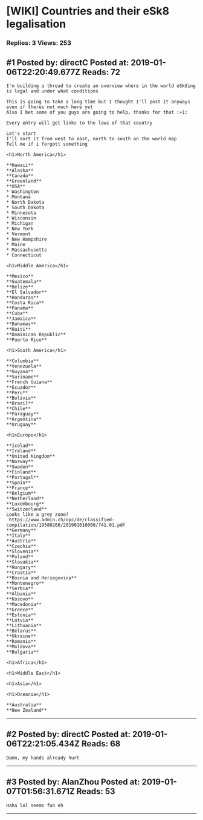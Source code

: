 # \[WIKI\] Countries and their eSk8 legalisation

### Replies: 3 Views: 253

## \#1 Posted by: directC Posted at: 2019-01-06T22:20:49.677Z Reads: 72

```
I'm building a thread to create an overview where in the world eSk8ing is legal and under what conditions

This is going to take a long time but I thought I'll post it anyways even if theres not much here yet
Also I bet some of you guys are going to help, thanks for that :+1: 

Every entry will get links to the laws of that country

Let's start
I'll sort it from west to east, north to south on the world map
Tell me if i forgott something

<h1>North America</h1>

**Hawaii**
**Alaska**
**Canada**
**Greenland**
**USA**
* Washington
* Montana
* North Dakota
* South Dakota
* Minnesota
* Wisconsin
* Michigan
* New York
* Vermont
* New Hampshire
* Maine
* Massachusetts
* Connecticut

<h1>Middle America</h1>

**Mexico**
**Guatemala**
**Belize**
**El Salvador**
**Honduras**
**Costa Rica**
**Panama**
**Cuba**
**Jamaica**
**Bahamas**
**Haiti**
**Dominican Republic**
**Puerto Rico**

<h1>South America</h1>

**Columbia**
**Venezuela**
**Guyana**
**Suriname**
**French Guiana**
**Ecuador**
**Peru**
**Bolivia**
**Brazil**
**Chile**
**Paraguay**
**Argentina**
**Uruguay**

<h1>Europe</h1>

**Icelad**
**Ireland**
**United Kingdom**
**Norway**
**Sweden**
**Finland**
**Portugal**
**Spain**
**France**
**Belgium**
**Netherland**
**Luxembourg**
**Switzerland**
Looks like a grey zone?
 https://www.admin.ch/opc/de/classified-compilation/19580266/201901010000/741.01.pdf
**Germany**
**Italy**
**Austria**
**Czechia**
**Slovenia**
**Poland**
**Slovakia**
**Hungary**
**Croatia**
**Bosnia and Herzegovina**
**Montenegro**
**Serbia**
**Albania**
**Kosovo**
**Macedonia**
**Greece**
**Estonia**
**Latvia**
**Lithuania**
**Belarus**
**Ukraine**
**Romania**
**Moldova**
**Bulgaria**

<h1>Africa</h1>

<h1>Middle East</h1>

<h1>Asia</h1>

<h1>Oceania</h1>

**Australia**
**New Zealand**
```

---
## \#2 Posted by: directC Posted at: 2019-01-06T22:21:05.434Z Reads: 68

```
Damn, my hands already hurt
```

---
## \#3 Posted by: AlanZhou Posted at: 2019-01-07T01:56:31.671Z Reads: 53

```
Haha lol seems fun eh
```

---
